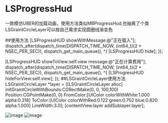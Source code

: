 # LSProgressHud
一款模仿UBER的加载动画，使用方法类似MBProgressHud,也抽离了个类LSGraintCircleLayer可以按自己需求实现圆圈线渐变色

##使用方法
  [LSProgressHUD showWithMessage:@"正在载入"];
        dispatch_after(dispatch_time(DISPATCH_TIME_NOW, (int64_t)(2 * NSEC_PER_SEC)), dispatch_get_main_queue(), ^{
            [LSProgressHUD hide];
        });


 [LSProgressHUD showToView:self.view message:@"正在计算费用"];
    dispatch_after(dispatch_time(DISPATCH_TIME_NOW, (int64_t)(2 * NSEC_PER_SEC)), dispatch_get_main_queue(), ^{
        [LSProgressHUD hideForView:self.view];
    });
##LSGraintCircleLayer使用方法
 LSGraintCircleLayer *layer = [[LSGraintCircleLayer alloc]
      initGraintCircleWithBounds:CGRectMake(0, 0, 100,100)
                        Position:CGPointMake(0, 0)
                       FromColor:[UIColor colorWithWhite:1.000 alpha:0.318]
                         ToColor:[UIColor colorWithRed:0.122
                                                 green:0.702
                                                  blue:0.820
                                                 alpha:1.000]
                       LineWidth:3.0];
 [contentView.layer addSublayer:layer];

![image](https://github.com/lsmakethebest/LSActionSheet/blob/master/images/image1.png)
![image](https://github.com/lsmakethebest/LSActionSheet/blob/master/images/image2.png)
